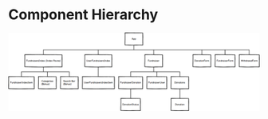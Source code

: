 # Component Hierarchy

![component-hierarchy]

[component-hierarchy]: ./wireframes/component_hierarchy.png
